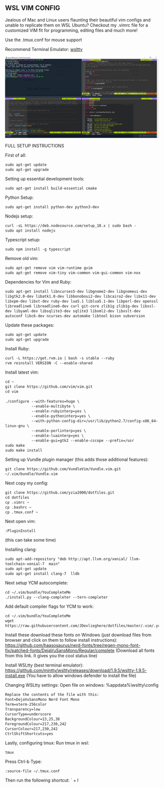 WSL VIM CONFIG
-------------------------

Jealous of Mac and Linux users flaunting their beautiful vim configs and unable to replicate them on
WSL Ubuntu? Checkout my .vimrc file for a customized VIM fit for programming, editing files
and much more!

Use the .tmux.conf for mouse support

Recommend Terminal Emulator: [wsltty](https://github.com/mintty/wsltty)

![alt text](https://github.com/yzia2000/dotfiles/blob/master/WSL_m.jpg)


FULL SETUP INSTRUCTIONS

First of all:
```
sudo apt-get update
sudo apt-get upgrade
```

Setting up essential development tools:
```
sudo apt-get install build-essential cmake
```

Python Setup:
```
sudo apt-get install python-dev python3-dev
```

Nodejs setup:
```
curl -sL https://deb.nodesource.com/setup_10.x | sudo bash -
sudo apt install nodejs
```

Typescript setup:
```
sudo npm install -g typescript
```

Remove old vim:
```
sudo apt-get remove vim vim-runtime gvim
sudo apt-get remove vim-tiny vim-common vim-gui-common vim-nox
```

Dependencies for Vim and Ruby:
```
sudo apt-get install libncurses5-dev libgnome2-dev libgnomeui-dev libgtk2.0-dev libatk1.0-dev libbonoboui2-dev libcairo2-dev libx11-dev libxpm-dev libxt-dev ruby-dev lua5.1 liblua5.1-dev libperl-dev openssl libreadline6 libreadline6-dev curl git-core zlib1g zlib1g-dev libssl-dev libyaml-dev libsqlite3-dev sqlite3 libxml2-dev libxslt-dev autoconf libc6-dev ncurses-dev automake libtool bison subversion
```

Update these packages:
```
sudo apt-get update
sudo apt-get upgrade
```

Install Ruby:
```
curl -L https://get.rvm.io | bash -s stable --ruby
rvm reinstall VERSION -C --enable-shared
```

Install latest vim:
```
cd ~
git clone https://github.com/vim/vim.git
cd vim

./configure --with-features=huge \
            --enable-multibyte \
            --enable-rubyinterp=yes \
            --enable-pythoninterp=yes \
            --with-python-config-dir=/usr/lib/python2.7/config-x86_64-linux-gnu \
            --enable-perlinterp=yes \
            --enable-luainterp=yes \
            --enable-gui=gtk2 --enable-cscope --prefix=/usr
sudo make
sudo make install
```



Setting up Vundle plugin manager (this adds those additional features):
```
git clone https://github.com/VundleVim/Vundle.vim.git ~/.vim/bundle/Vundle.vim
```

Next copy my config:
```
git clone https://github.com/yzia2000/dotfiles.git
cd dotfiles
cp .vimrc ~
cp .bashrc ~
cp .tmux.conf ~
```

Next open vim:
```
:PluginInstall
```
(this can take some time)

Installing clang:
```
sudo apt-add-repository "deb http://apt.llvm.org/xenial/ llvm-toolchain-xenial-7  main"
sudo apt-get update
sudo apt-get install clang-7  lldb
```

Next setup YCM autocomplete:
```
cd ~/.vim/bundle/YouCompleteMe 
./install.py --clang-completer --tern-completer
```

Add default compiler flags for YCM to work:
```
cd ~/.vim/bundle/YouCompleteMe 
wget https://raw.githubusercontent.com/JDevlieghere/dotfiles/master/.vim/.ycm_extra_conf.py
```

Install these download these fonts on Windows (just download files from browser and click on them to follow install instructions):
https://github.com/haasosaurus/nerd-fonts/tree/regen-mono-font-fix/patched-fonts/DejaVuSansMono/Regular/complete
(Download all fonts from this link. It gives you the cool status line) 

Install WSLtty (best terminal emulator):
https://github.com/mintty/wsltty/releases/download/1.9.5/wsltty-1.9.5-install.exe
(You have to allow windows defender to install the file)

Changing WSLtty settings:
Open file on windows: %appdata%\wsltty\config

```
Replace the contents of the file with this:
Font=DejaVuSansMono Nerd Font Mono
Term=xterm-256color
Transparency=low
CursorType=underscore
BackgroundColour=13,25,38
ForegroundColour=217,230,242
CursorColour=217,230,242
CtrlShiftShortcuts=yes
```


Lastly, configuring tmux:
Run tmux in wsl:
```
tmux
```
Press Ctrl-b
Type: 
```
:source-file ~/.tmux.conf
```

Then run the following shortcut: ` + I

